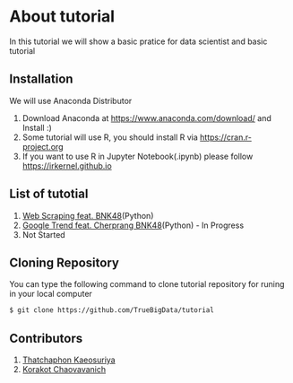 # About tutorial 
In this tutorial we will show a basic pratice for data scientist and basic tutorial 

## Installation
We will use Anaconda Distributor 
1. Download Anaconda at https://www.anaconda.com/download/ and Install :)
2. Some tutorial will use R, you should install R via https://cran.r-project.org
3. If you want to use R in Jupyter Notebook(.ipynb) please follow https://irkernel.github.io

## List of tutotial
1. [Web Scraping feat. BNK48](https://github.com/TrueBigData/tutorial/tree/master/BNK48_Data)(Python)
2. [Google Trend feat. Cherprang BNK48](https://github.com/TrueBigData/tutorial/tree/master/GoogleTrendCherprang)(Python) - In Progress
3. Not Started
## Cloning Repository
You can type the following command to clone tutorial repository for runing in your local computer
```Bash
$ git clone https://github.com/TrueBigData/tutorial
```

## Contributors
1. [Thatchaphon Kaeosuriya](https://github.com/tigerstat46)
2. [Korakot Chaovavanich](https://github.com/korakot)
